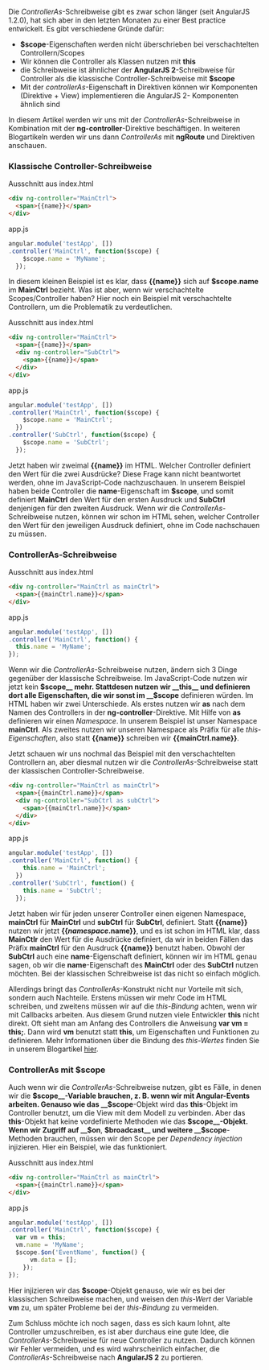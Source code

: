 Die _ControllerAs_-Schreibweise gibt es zwar schon länger (seit AngularJS 1.2.0), hat sich aber in den letzten Monaten zu einer Best practice entwickelt. Es gibt verschiedene Gründe dafür:

* __$scope__-Eigenschaften werden nicht überschrieben bei verschachtelten Controllern/Scopes
* Wir können die Controller als Klassen nutzen mit __this__
* die Schreibweise ist ähnlicher der __AngularJS 2__-Schreibweise für Controller als die klassische Controller-Schreibweise mit __$scope__
* Mit der _controllerAs_-Eigenschaft in Direktiven können wir Komponenten (Direktive + View) implementieren die AngularJS 2- Komponenten ähnlich sind

In diesem Artikel werden wir uns mit der _ControllerAs_-Schreibweise in Kombination mit der __ng-controller__-Direktive beschäftigen. In weiteren Blogartikeln werden wir uns dann _ControllerAs_ mit __ngRoute__ und Direktiven anschauen.

### Klassische Controller-Schreibweise

Ausschnitt aus index.html

```html
<div ng-controller="MainCtrl">
  <span>{{name}}</span>
</div>
```

app.js

```javascript
angular.module('testApp', [])
.controller('MainCtrl', function($scope) {
    $scope.name = 'MyName';
  });
```

In diesem kleinen Beispiel ist es klar, dass __{{name}}__ sich auf __$scope.name__ im __MainCtrl__ bezieht. Was ist aber, wenn wir verschachtelte Scopes/Controller haben? Hier noch ein Beispiel mit verschachtelte Controllern, um die Problematik zu verdeutlichen.

Ausschnitt aus index.html

```html
<div ng-controller="MainCtrl">
  <span>{{name}}</span>
  <div ng-controller="SubCtrl">
    <span>{{name}}</span>
  </div>
</div>
```

app.js

```javascript
angular.module('testApp', [])
.controller('MainCtrl', function($scope) {
    $scope.name = 'MainCtrl';
  })
.controller('SubCtrl', function($scope) {
    $scope.name = 'SubCtrl';
  });
```

Jetzt haben wir zweimal __{{name}}__ im HTML. Welcher Controller definiert den Wert für die zwei Ausdrücke? Diese Frage kann nicht beantwortet werden, ohne im JavaScript-Code nachzuschauen. In unserem Beispiel haben beide Controller die __name__-Eigenschaft im __$scope__, und somit definiert __MainCtrl__ den Wert für den ersten Ausdruck und __SubCtrl__ denjenigen für den zweiten Ausdruck. Wenn wir die _ControllerAs_-Schreibweise nutzen, können wir schon im HTML sehen, welcher Controller den Wert für den jeweiligen Ausdruck definiert, ohne im Code nachschauen zu müssen.

### ControllerAs-Schreibweise

Ausschnitt aus index.html

```html
<div ng-controller="MainCtrl as mainCtrl">
  <span>{{mainCtrl.name}}</span>
</div>
```

app.js

```javascript
angular.module('testApp', [])
.controller('MainCtrl', function() {
  this.name = 'MyName';
});
```

Wenn wir die _ControllerAs_-Schreibweise nutzen, ändern sich 3 Dinge gegenüber der klassische Schreibweise. Im JavaScript-Code nutzen wir jetzt kein __$scope__ mehr. Stattdesen nutzen wir __this__ und definieren dort alle Eigenschaften, die wir sonst im __$scope__ definieren würden. Im HTML haben wir zwei Unterschiede. Als erstes nutzen wir __as__ nach dem Namen des Controllers in der __ng-controller__-Direktive. Mit Hilfe von __as__ definieren wir einen _Namespace_. In unserem Beispiel ist unser Namespace __mainCtrl__. Als zweites nutzen wir unseren Namespace als Präfix für alle _this-Eigenschaften_, also statt __{{name}}__ schreiben wir __{{mainCtrl.name}}__.

Jetzt schauen wir uns nochmal das Beispiel mit den verschachtelten Controllern an, aber diesmal nutzen wir die _ControllerAs_-Schreibweise statt der klassischen Controller-Schreibweise.

```html
<div ng-controller="MainCtrl as mainCtrl">
  <span>{{mainCtrl.name}}</span>
  <div ng-controller="SubCtrl as subCtrl">
    <span>{{mainCtrl.name}}</span>
  </div>
</div>
```

app.js

```javascript
angular.module('testApp', [])
.controller('MainCtrl', function() {
    this.name = 'MainCtrl';
  })
.controller('SubCtrl', function() {
    this.name = 'SubCtrl';
  });
```

Jetzt haben wir für jeden unserer Controller einen eigenen Namespace, __mainCtrl__ für __MainCtrl__ und __subCtrl__ für __SubCtrl__, definiert. Statt __{{name}}__ nutzen wir jetzt __{{_namespace_.name}}__, und es ist schon im HTML klar, dass __MainCtlr__ den Wert für die Ausdrücke definiert, da wir in beiden Fällen das Präfix __mainCtrl__ für den Ausdruck __{{name}}__ benutzt haben. Obwohl der __SubCtrl__ auch eine __name__-Eigenschaft definiert, können wir im HTML genau sagen, ob wir die __name__-Eigenschaft des __MainCtrl__ oder des __SubCtrl__ nutzen möchten. Bei der klassischen Schreibweise ist das nicht so einfach möglich.

Allerdings bringt das _ControllerAs_-Konstrukt nicht nur Vorteile mit sich, sondern auch Nachteile. Erstens müssen wir mehr Code im HTML schreiben, und zweitens müssen wir auf die _this-Bindung_ achten, wenn wir mit Callbacks arbeiten. Aus diesem Grund nutzen viele Entwickler __this__ nicht direkt. Oft sieht man am Anfang des Controllers die Anweisung __var vm = this;__. Dann wird __vm__ benutzt statt __this__, um Eigenschaften und Funktionen zu definieren. Mehr Informationen über die Bindung des _this-Wertes_ finden Sie in unserem Blogartikel [hier](https://jsperts.de/blog/this-binding/).

### ControllerAs mit $scope

Auch wenn wir die _ControllerAs_-Schreibweise nutzen, gibt es Fälle, in denen wir die __$scope__-Variable brauchen, z. B. wenn wir mit Angular-Events arbeiten. Genauso wie das __$scope__-Objekt wird das __this__-Objekt im Controller benutzt, um die View mit dem Modell zu verbinden. Aber das __this__-Objekt hat keine vordefinierte Methoden wie das __$scope__-Objekt. Wenn wir Zugriff auf __$on__, __$broadcast__ und weitere __$scope__-Methoden brauchen, müssen wir den Scope per _Dependency injection_ injizieren. Hier ein Beispiel, wie das funktioniert.

Ausschnitt aus index.html

```html
<div ng-controller="MainCtrl as mainCtrl">
  <span>{{mainCtrl.name}}</span>
</div>
```

app.js

```javascript
angular.module('testApp', [])
.controller('MainCtrl', function($scope) {
  var vm = this;
  vm.name = 'MyName';
  $scope.$on('EventName', function() {
      vm.data = [];
    });
});
```

Hier injizieren wir das __$scope__-Objekt genauso, wie wir es bei der klassischen Schreibweise machen, und weisen den _this-Wert_ der Variable __vm__ zu, um später Probleme bei der _this-Bindung_ zu vermeiden.

Zum Schluss möchte ich noch sagen, dass es sich kaum lohnt, alte Controller umzuschreiben, es ist aber durchaus eine gute Idee, die _ControllerAs_-Schreibweise für neue Controller zu nutzen. Dadurch können wir Fehler vermeiden, und es wird wahrscheinlich einfacher, die _ControllerAs_-Schreibweise nach __AngularJS 2__ zu portieren.
